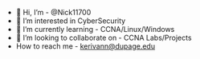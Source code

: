 - 👋 Hi, I’m - @Nick11700
- 👀 I’m interested in  CyberSecurity
- 🌱 I’m currently learning - CCNA/Linux/Windows
- 💞 I’m looking to collaborate on - CCNA Labs/Projects
-  How to reach me - kerivann@dupage.edu

